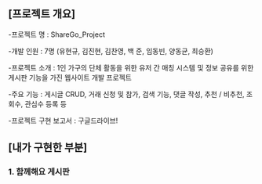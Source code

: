 ## [프로젝트 개요]

-프로젝트 명 : ShareGo_Project

-개발 인원 : 7명 (유현규, 김진현, 김찬영, 백 준, 임동빈, 양동균, 최승환)

-프로젝트 소개 : 1인 가구의 단체 활동을 위한 유저 간 매칭 시스템 및 정보 공유를 위한 게시판 기능을 가진 웹사이트 개발 프로젝트

-주요 기능 : 게시글 CRUD, 거래 신청 및 참가, 검색 기능, 댓글 작성, 추천 / 비추천, 조회수, 관심수 등록 등

-프로젝트 구현 보고서 : 구글드라이브!


## [내가 구현한 부분]

### 1. 함께해요 게시판 
